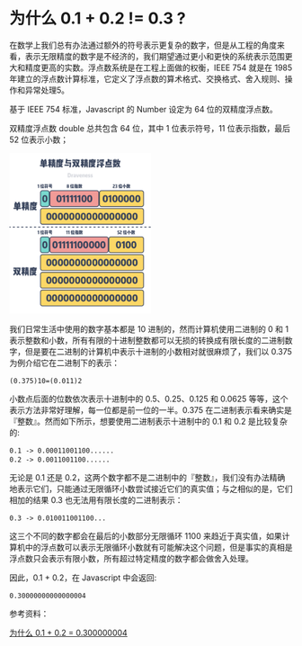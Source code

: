 # 为什么 0.1 + 0.2 != 0.3 ?


在数学上我们总有办法通过额外的符号表示更复杂的数字，但是从工程的角度来看，表示无限精度的数字是不经济的，我们期望通过更小和更快的系统表示范围更大和精度更高的实数。浮点数系统是在工程上面做的权衡，IEEE 754 就是在 1985 年建立的浮点数计算标准，它定义了浮点数的算术格式、交换格式、舍入规则、操作和异常处理5。


基于 IEEE 754 标准，Javascript 的 Number 设定为 64 位的双精度浮点数。

双精度浮点数 double 总共包含 64 位，其中 1 位表示符号，11 位表示指数，最后 52 位表示小数；

<img src="../assets/floating-point.png" alt="avatar" width="50%" height="50%">


我们日常生活中使用的数字基本都是 10 进制的，然而计算机使用二进制的 0 和 1 表示整数和小数，所有有限的十进制整数都可以无损的转换成有限长度的二进制数字，但是要在二进制的计算机中表示十进制的小数相对就很麻烦了，我们以 0.375 为例介绍它在二进制下的表示：

```
(0.375)10=(0.011)2
```

小数点后面的位数依次表示十进制中的 0.5、0.25、0.125 和 0.0625 等等，这个表示方法非常好理解，每一位都是前一位的一半。0.375 在二进制表示看来确实是『整数』。然而如下所示，想要使用二进制表示十进制中的 0.1 和 0.2 是比较复杂的:

```
0.1 -> 0.00011001100......
0.2 -> 0.0011001100......
```

无论是 0.1 还是 0.2，这两个数字都不是二进制中的『整数』，我们没有办法精确地表示它们，只能通过无限循环小数尝试接近它们的真实值；与之相似的是，它们相加的结果 0.3 也无法用有限长度的二进制表示：

```
0.3 -> 0.010011001100...
```

这三个不同的数字都会在最后的小数部分无限循环 1100 来趋近于真实值，如果计算机中的浮点数可以表示无限循环小数就有可能解决这个问题，但是事实的真相是浮点数只会表示有限小数，所有超过特定精度的数字都会做舍入处理。

因此，0.1 + 0.2，在 Javascript 中会返回:

```
0.30000000000000004
```


参考资料：

[为什么 0.1 + 0.2 = 0.300000004](https://draveness.me/whys-the-design-floating-point-arithmetic/)